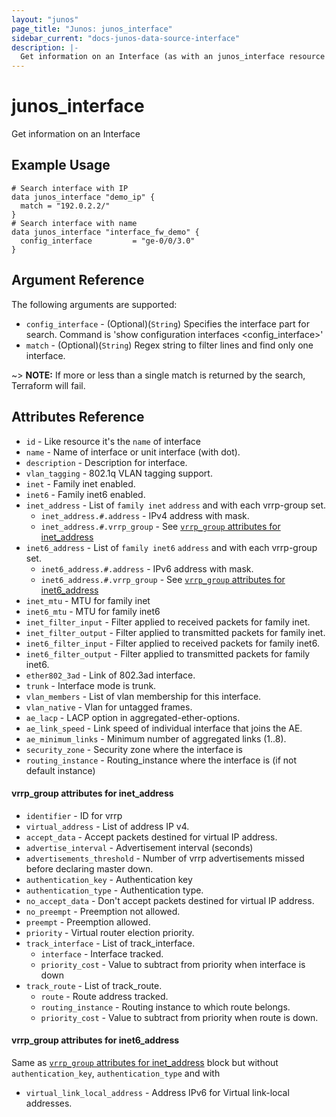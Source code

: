```yaml
---
layout: "junos"
page_title: "Junos: junos_interface"
sidebar_current: "docs-junos-data-source-interface"
description: |-
  Get information on an Interface (as with an junos_interface resource import)
---
```


# junos_interface

Get information on an Interface

## Example Usage

```hcl
# Search interface with IP
data junos_interface "demo_ip" {
  match = "192.0.2.2/"
}
# Search interface with name
data junos_interface "interface_fw_demo" {
  config_interface         = "ge-0/0/3.0"
}
```

## Argument Reference

The following arguments are supported:

* `config_interface` - (Optional)(`String`) Specifies the interface part for search. Command is 'show configuration interfaces <config_interface>'
* `match` - (Optional)(`String`) Regex string to filter lines and find only one interface.

~> **NOTE:** If more or less than a single match is returned by the search, Terraform will fail.

## Attributes Reference

* `id` - Like resource it's the `name` of interface
* `name` - Name of interface or unit interface (with dot).
* `description` - Description for interface.
* `vlan_tagging` - 802.1q VLAN tagging support.
* `inet` - Family inet enabled.
* `inet6` - Family inet6 enabled.
* `inet_address` - List of `family inet` `address` and with each vrrp-group set.
  * `inet_address.#.address` - IPv4 address with mask.
  * `inet_address.#.vrrp_group` - See [`vrrp_group` attributes for inet_address](#vrrp_group-attributes-for-inet_address)
* `inet6_address` - List of `family inet6` `address` and with each vrrp-group set.
  * `inet6_address.#.address` - IPv6 address with mask.
  * `inet6_address.#.vrrp_group` -  See [`vrrp_group` attributes for inet6_address](#vrrp_group-attributes-for-inet6_address)
* `inet_mtu` - MTU for family inet
* `inet6_mtu` - MTU for family inet6
* `inet_filter_input` - Filter applied to received packets for family inet.
* `inet_filter_output` - Filter applied to transmitted packets for family inet.
* `inet6_filter_input` - Filter applied to received packets for family inet6.
* `inet6_filter_output` - Filter applied to transmitted packets for family inet6.
* `ether802_3ad` - Link of 802.3ad interface.
* `trunk` - Interface mode is trunk.
* `vlan_members` - List of vlan membership for this interface.
* `vlan_native` - Vlan for untagged frames.
* `ae_lacp` - LACP option in aggregated-ether-options.
* `ae_link_speed` - Link speed of individual interface that joins the AE.
* `ae_minimum_links` - Minimum number of aggregated links (1..8).
* `security_zone` - Security zone where the interface is
* `routing_instance` - Routing_instance where the interface is (if not default instance)

#### vrrp_group attributes for inet_address
* `identifier` - ID for vrrp
* `virtual_address` - List of address IP v4.
* `accept_data` - Accept packets destined for virtual IP address.
* `advertise_interval` - Advertisement interval (seconds)
* `advertisements_threshold` - Number of vrrp advertisements missed before declaring master down.
* `authentication_key` - Authentication key
* `authentication_type` - Authentication type.
* `no_accept_data` - Don't accept packets destined for virtual IP address.
* `no_preempt` - Preemption not allowed.
* `preempt` - Preemption allowed.
* `priority` - Virtual router election priority.
* `track_interface` - List of track_interface.
  * `interface` - Interface tracked.
  * `priority_cost` - Value to subtract from priority when interface is down
* `track_route` - List of track_route.
  * `route` - Route address tracked.
  * `routing_instance` - Routing instance to which route belongs.
  * `priority_cost` - Value to subtract from priority when route is down.

#### vrrp_group attributes for inet6_address
Same as [`vrrp_group` attributes for inet_address](#vrrp_group-attributes-for-inet_address) block but without `authentication_key`, `authentication_type` and with

 * `virtual_link_local_address` - Address IPv6 for Virtual link-local addresses.
